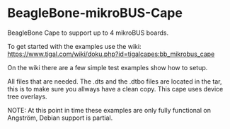 BeagleBone-mikroBUS-Cape
=================

BeagleBone Cape to support up to 4 mikroBUS boards.

To get started with the examples use the wiki: https://www.tigal.com/wiki/doku.php?id=tigalcapes:bb_mikrobus_cape

On the wiki there are a few simple test examples show how to setup. 

All files that are needed. The .dts and the .dtbo files are located in the tar, this is to make sure you allways have a clean copy. This cape uses device tree overlays. 

NOTE: At this point in time these examples are only fully functional on Angström, Debian support is partial.
